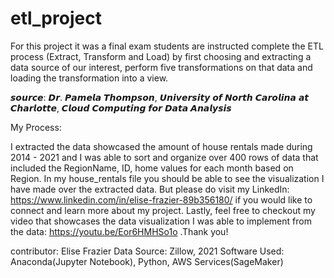 # etl_project

For this project it was a final exam students are instructed complete the ETL process (Extract, Transform and Load) by first choosing and extracting a data source of our interest, perform five transformations on that data and loading the transformation into a view.


𝙨𝙤𝙪𝙧𝙘𝙚: 𝘿𝙧. 𝙋𝙖𝙢𝙚𝙡𝙖 𝙏𝙝𝙤𝙢𝙥𝙨𝙤𝙣, 𝙐𝙣𝙞𝙫𝙚𝙧𝙨𝙞𝙩𝙮 𝙤𝙛 𝙉𝙤𝙧𝙩𝙝 𝘾𝙖𝙧𝙤𝙡𝙞𝙣𝙖 𝙖𝙩 𝘾𝙝𝙖𝙧𝙡𝙤𝙩𝙩𝙚, 𝘾𝙡𝙤𝙪𝙙 𝘾𝙤𝙢𝙥𝙪𝙩𝙞𝙣𝙜 𝙛𝙤𝙧 𝘿𝙖𝙩𝙖 𝘼𝙣𝙖𝙡𝙮𝙨𝙞𝙨

My Process:

I extracted the data showcased the amount of house rentals made during 2014 - 2021 and I was able to sort and organize over 400 rows of data that included the RegionName, ID, home values for each month based on Region. In my house_rentals file you should be able to see the visualization I have made over the extracted data. But please do visit my LinkedIn: https://www.linkedin.com/in/elise-frazier-89b356180/ if you would like to connect and learn more about my project. Lastly, feel free to checkout my video that showcases the data visualization I was able to implement from the data: https://youtu.be/Eor6HMHSo1o .Thank you!


contributor: Elise Frazier
Data Source: Zillow, 2021
Software Used: Anaconda(Jupyter Notebook), Python, AWS Services(SageMaker)
